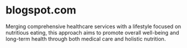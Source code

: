 # blogspot.com
Merging comprehensive healthcare services with a lifestyle focused on nutritious eating, this approach aims to promote overall well-being and long-term health through both medical care and holistic nutrition.
